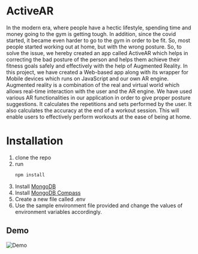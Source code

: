 # ActiveAR

In the modern era, where people have a hectic lifestyle, spending time and money going to the gym is getting tough. In addition, since the covid started, it became even harder to go to the gym in order to be fit. So, most people started working out at home, but with the wrong posture. So, to solve the issue, we hereby created an app called ActiveAR which helps in correcting the bad posture of the person and helps them achieve their fitness goals safely and effectively with the help of Augmented Reality. In this project, we have created a Web-based app along with its wrapper for Mobile devices which runs on JavaScript and our own AR engine. Augmented reality is a combination of the real and virtual world which allows real-time interaction with the user and the AR engine. We have used various AR functionalities in our application in order to give proper posture suggestions. It calculates the repetitions and sets performed by the user. It also calculates the accuracy at the end of a workout session. This will enable users to effectively perform workouts at the ease of being at home. 

# Installation
1. clone the repo 
2. run 
    ```bash
    npm install
    ```
3. Install [MongoDB](https://www.mongodb.com/try/download/community "mongoDB")
4. Install [MongoDB Compass](https://www.mongodb.com/try/download/compass "mongoDB")
5. Create a new file called .env
6. Use the sample environment file provided and change the values of environment variables accordingly. 

## Demo

![Demo](https://github.com/dhruvinmakwana/workout-from-home/blob/master/public/images/output.gif?raw=true)
